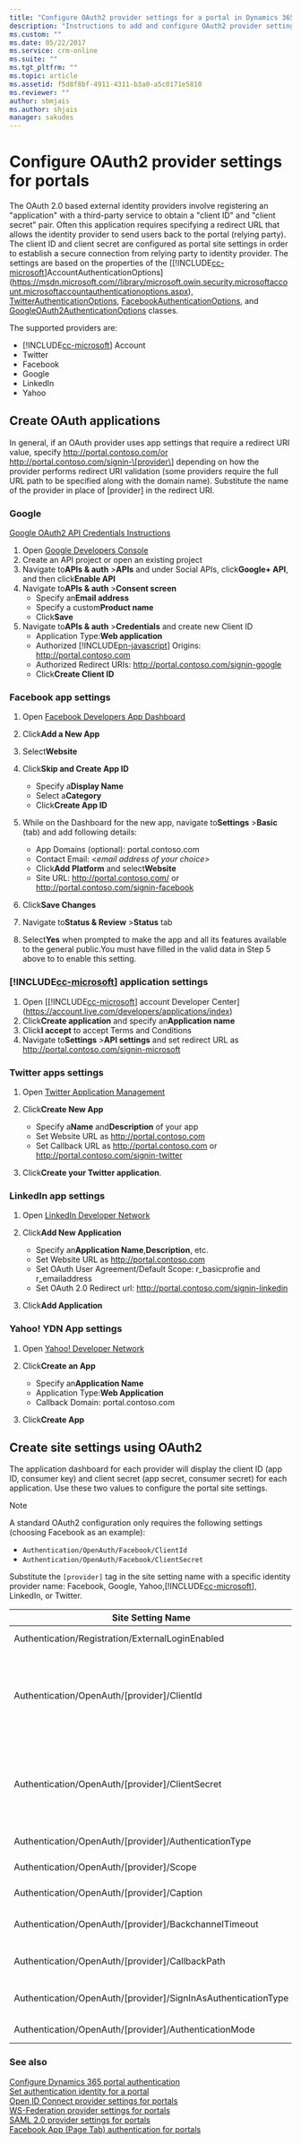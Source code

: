 ```yaml
---
title: "Configure OAuth2 provider settings for a portal in Dynamics 365  | MicrosoftDocs"
description: "Instructions to add and configure OAuth2 provider settings for a portal."
ms.custom: ""
ms.date: 05/22/2017
ms.service: crm-online
ms.suite: ""
ms.tgt_pltfrm: ""
ms.topic: article
ms.assetid: f5d8f8bf-4911-4311-b3a0-a5c0171e5810
ms.reviewer: ""
author: sbmjais
ms.author: shjais
manager: sakudes
---
```


# Configure OAuth2 provider settings for portals

The OAuth 2.0 based external identity providers involve registering an "application" with a third-party service to obtain a "client ID" and "client secret" pair. Often this application requires specifying a redirect URL that allows the identity provider to send users back to the portal (relying party). The client ID and client secret are configured as portal site settings in order to establish a secure connection from relying party to identity provider. The settings are based on the properties of the [[!INCLUDE[cc-microsoft](../includes/cc-microsoft.md)]AccountAuthenticationOptions](https://msdn.microsoft.com//library/microsoft.owin.security.microsoftaccount.microsoftaccountauthenticationoptions.aspx), [TwitterAuthenticationOptions](https://msdn.microsoft.com//library/microsoft.owin.security.twitter.twitterauthenticationoptions.aspx), [FacebookAuthenticationOptions](https://msdn.microsoft.com//library/microsoft.owin.security.facebook.facebookauthenticationoptions.aspx), and [GoogleOAuth2AuthenticationOptions](https://msdn.microsoft.com//library/microsoft.owin.security.google.googleoauth2authenticationoptions.aspx) classes.  

The supported providers are:

- [!INCLUDE[cc-microsoft](../includes/cc-microsoft.md)] Account
- Twitter
- Facebook
- Google
- LinkedIn
- Yahoo

## Create OAuth applications

In general, if an OAuth provider uses app settings that require a redirect URI value, specify http://portal.contoso.com/or http://portal.contoso.com/signin-\[provider\] depending on how the provider performs redirect URI validation (some providers require the full URL path to be specified along with the domain name). Substitute the name of the provider in place of \[provider\] in the redirect URI.

### Google

[Google OAuth2 API Credentials Instructions](https://developers.google.com/accounts/docs/OpenIDConnect#appsetup)  

1. Open [Google Developers Console](https://console.developers.google.com/)  
2. Create an API project or open an existing project
3. Navigate to**APIs & auth** &gt;**APIs** and under Social APIs, click**Google+ API**, and then click**Enable API**
5. Navigate to**APIs & auth** &gt;**Consent screen**
    - Specify an**Email address** 
    - Specify a custom**Product name** 
    - Click**Save**
9. Navigate to**APIs & auth** &gt;**Credentials** and create new Client ID
    - Application Type:**Web application**
    - Authorized [!INCLUDE[pn-javascript](../includes/pn-javascript.md)] Origins: http://portal.contoso.com
    - Authorized Redirect URIs: http://portal.contoso.com/signin-google 
    - Click**Create Client ID**

### Facebook app settings

1. Open [Facebook Developers App Dashboard](https://developers.facebook.com/apps)  
2. Click**Add a New App**
3. Select**Website**
4. Click**Skip and Create App ID**
    - Specify a**Display Name** 
    - Select a**Category** 
    - Click**Create App ID**

5. While on the Dashboard for the new app, navigate to**Settings** &gt;**Basic** (tab) and add following details:
    - App Domains (optional): portal.contoso.com 
    - Contact Email: *&lt;email address of your choice&gt;* 
    - Click**Add Platform** and select**Website** 
    - Site URL: http://portal.contoso.com/ or http://portal.contoso.com/signin-facebook

6. Click**Save Changes**
7. Navigate to**Status & Review** &gt;**Status** tab
8. Select**Yes** when prompted to make the app and all its features available to the general public.You must have filled in the valid data in Step 5 above to to enable this setting.

### [!INCLUDE[cc-microsoft](../includes/cc-microsoft.md)] application settings

1. Open [[!INCLUDE[cc-microsoft](../includes/cc-microsoft.md)] account Developer Center](https://account.live.com/developers/applications/index)  
2. Click**Create application** and specify an**Application name**
3. Click**I accept** to accept Terms and Conditions
4. Navigate to**Settings** &gt;**API settings** and set redirect URL as http://portal.contoso.com/signin-microsoft 

### Twitter apps settings

1. Open [Twitter Application Management](https://apps.twitter.com/)  
2. Click**Create New App**

    - Specify a**Name** and**Description** of your app
    - Set Website URL as http://portal.contoso.com
    - Set Callback URL as http://portal.contoso.com or http://portal.contoso.com/signin-twitter

3. Click**Create your Twitter application**.

### LinkedIn app settings

1. Open [LinkedIn Developer Network](https://www.linkedin.com/secure/developer)  
2. Click**Add New Application**

    - Specify an**Application Name**,**Description**, etc.
    - Set Website URL as http://portal.contoso.com
    - Set OAuth User Agreement/Default Scope: r\_basicprofie and r\_emailaddress
    - Set OAuth 2.0 Redirect url: http://portal.contoso.com/signin-linkedin

3. Click**Add Application**

### Yahoo! YDN App settings

1. Open [Yahoo! Developer Network](https://developer.yahoo.com/apps)  
2. Click**Create an App**
    
    - Specify an**Application Name**
    - Application Type:**Web Application**
    - Callback Domain: portal.contoso.com

3. Click**Create App**

## Create site settings using OAuth2

The application dashboard for each provider will display the client ID (app ID, consumer key) and client secret (app secret, consumer secret) for each application. Use these two values to configure the portal site settings.

>[!Note]
> A standard OAuth2 configuration only requires the following settings (choosing Facebook as an example):
> - `Authentication/OpenAuth/Facebook/ClientId`
> - `Authentication/OpenAuth/Facebook/ClientSecret`

Substitute the `[provider]` tag in the site setting name with a specific identity provider name: Facebook, Google, Yahoo,[!INCLUDE[cc-microsoft](../includes/cc-microsoft.md)], LinkedIn, or Twitter.

|**Site Setting Name**                                           |**Description**                                                                                                                                                                                                                                                                                                                                      |
|-----------------------------------------------------------------|------------------------------------------------------------------------------------------------------------------------------------------------------------------------------------------------------------------------------------------------------------------------------------------------------------------------------------------------------|
| Authentication/Registration/ExternalLoginEnabled                | Enables or disables external account sign-in and registration. Default: true                                                                                                                                                                                                                                                                         |
| Authentication/OpenAuth/\[provider\]/ClientId                   | Required. The client ID value from the provider application. It may also be referred to as an "App ID" or "Consumer Key".  The following setting names are allowed for backwards compatibility:  Authentication/OpenAuth/Twitter/ConsumerKey <ul><li>Authentication/OpenAuth/Facebook/AppId</li><li>Authentication/OpenAuth/LinkedIn/ConsumerKey</li> |
| Authentication/OpenAuth/\[provider\]/ClientSecret               | Required. The client secret value from the provider application. It may also be referred to as an "App Secret" or "Consumer Secret".  The following setting names are allowed for backwards compatibility:  Authentication/OpenAuth/Twitter/ConsumerSecret <ul><li>Authentication/OpenAuth/Facebook/AppSecret</li><li>Authentication/OpenAuth/LinkedIn/ConsumerSecret</li> |
| Authentication/OpenAuth/\[provider\]/AuthenticationType         | The OWIN authentication middleware type. Example: yahoo. [MSDN: authenticationoptions.authenticationtype](https://msdn.microsoft.com//library/microsoft.owin.security.authenticationoptions.authenticationtype.aspx).                                                                                                                                |  
| Authentication/OpenAuth/\[provider\]/Scope                      | A comma separated list of permissions to request. [MSDN: microsoftaccountauthenticationoptions.scope](https://msdn.microsoft.com//library/microsoft.owin.security.microsoftaccount.microsoftaccountauthenticationoptions.scope.aspx).                                                                                                                |  
| Authentication/OpenAuth/\[provider\]/Caption                    | The text that the user can display on a sign in user interface. [MSDN: microsoftaccountauthenticationoptions.caption](https://msdn.microsoft.com//library/microsoft.owin.security.microsoftaccount.microsoftaccountauthenticationoptions.caption.aspx).                                                                                              |  
| Authentication/OpenAuth/\[provider\]/BackchannelTimeout         | Timeout value in milliseconds for back channel communications. [MSDN: microsoftaccountauthenticationoptions.backchanneltimeout](https://msdn.microsoft.com//library/microsoft.owin.security.microsoftaccount.microsoftaccountauthenticationoptions.backchanneltimeout.aspx).                                                                         |  
| Authentication/OpenAuth/\[provider\]/CallbackPath               | The request path within the application's base path where the user-agent will be returned. [MSDN: microsoftaccountauthenticationoptions.callbackpath](https://msdn.microsoft.com//library/microsoft.owin.security.microsoftaccount.microsoftaccountauthenticationoptions.callbackpath.aspx).                                                         |  
| Authentication/OpenAuth/\[provider\]/SignInAsAuthenticationType | The name of another authentication middleware which will be responsible for actually issuing a**userClaimsIdentity**. [MSDN: microsoftaccountauthenticationoptions.signinasauthenticationtype](https://msdn.microsoft.com//library/microsoft.owin.security.microsoftaccount.microsoftaccountauthenticationoptions.signinasauthenticationtype.aspx). |  
| Authentication/OpenAuth/\[provider\]/AuthenticationMode         | The OWIN authentication middleware mode. [MSDN: security.authenticationoptions.authenticationmode](https://msdn.microsoft.com//library/microsoft.owin.security.authenticationoptions.authenticationmode.aspx).                                                                                                                                       |  

### See also

[Configure Dynamics 365 portal authentication](configure-portal-authentication.md)  
[Set authentication identity for a portal](set-authentication-identity.md)  
[Open ID Connect provider settings for portals](configure-openid-settings.md)   
[WS-Federation provider settings for portals](configure-ws-federation-settings.md)  
[SAML 2.0 provider settings for portals](configure-saml2-settings.md)  
[Facebook App (Page Tab) authentication for portals](#facebook-app-page-tab-authentication-for-portals)
